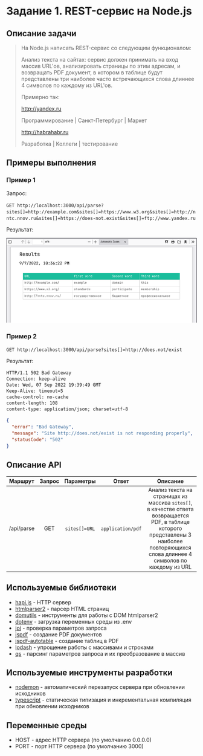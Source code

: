 # Задание 1. REST-сервис на Node.js

## Описание задачи

> На Node.js написать REST-сервис со следующим функционалом:
>
> Анализ текста на сайтах: сервис должен принимать на вход массив URL'ов, анализировать страницы по этим адресам, и возвращать PDF документ, в котором в таблице будут представлены три наиболее часто встречающихся слова длиннее 4 символов по каждому из URL'ов.
>
> Примерно так:
>
> http://yandex.ru
>
> Программирование | Санкт-Петербург | Маркет
>
> http://habrahabr.ru
>
> Разработка | Коллеги | тестирование

## Примеры выполнения

### Пример 1

Запрос:

`GET http://localhost:3000/api/parse?sites[]=http://example.com&sites[]=https://www.w3.org&sites[]=http://nntc.nnov.ru&sites[]=https://does-not.exist&sites[]=ftp://www.yandex.ru`

Результат:

![Query response with the PDF file](img/query1.png)

### Пример 2

`GET http://localhost:3000/api/parse?sites[]=http://does.not/exist`

Результат:

```
HTTP/1.1 502 Bad Gateway
Connection: keep-alive
Date: Wed, 07 Sep 2022 19:39:49 GMT
Keep-Alive: timeout=5
cache-control: no-cache
content-length: 108
content-type: application/json; charset=utf-8
```

```json
{
  "error": "Bad Gateway",
  "message": "Site http://does.not/exist is not responding properly",
  "statusCode": "502"
}
```

## Описание API

|  Маршрут   | Запрос |   Параметры   |       Ответ       |                                                                                         Описание                                                                                         |
| :--------: | :----: | :-----------: | :---------------: | :--------------------------------------------------------------------------------------------------------------------------------------------------------------------------------------: |
| /api/parse |  GET   | `sites[]=URL` | `application/pdf` | Анализ текста на страницах из массива `sites[]`, в качестве ответа возвращается PDF, в таблице которого представлены 3 наиболее повторяющихся слова длиннее 4 символов по каждому из URL |

## Используемые библиотеки

- [hapi.js](https://github.com/hapijs/hapi) - HTTP сервер
- [htmlparser2](https://github.com/fb55/htmlparser2) - парсер HTML страниц
- [domutils](https://github.com/fb55/domutils) - инструменты для работы с DOM htmlparser2
- [dotenv](https://github.com/motdotla/dotenv) - загрузка переменных среды из .env
- [joi](https://github.com/hapijs/joi) - проверка параметров запроса
- [jspdf](https://github.com/parallax/jsPDF) - создание PDF документов
- [jspdf-autotable](https://github.com/simonbengtsson/jsPDF-AutoTable) - создание таблиц в PDF
- [lodash](https://github.com/lodash/lodash) - упрощение работы с массивами и строками
- [qs](https://github.com/ljharb/qs) - парсинг параметров запроса и их преобразование в массив

## Используемые инструменты разработки

- [nodemon](https://github.com/remy/nodemon) - автоматический перезапуск сервера при обновлении исходников
- [typescript](https://github.com/Microsoft/TypeScript) - статическая типизация и инкрементальная компиляция при обновлении исходников

## Переменные среды

- HOST - адрес HTTP сервера (по умолчанию 0.0.0.0)
- PORT - порт HTTP сервера (по умолчанию 3000)
